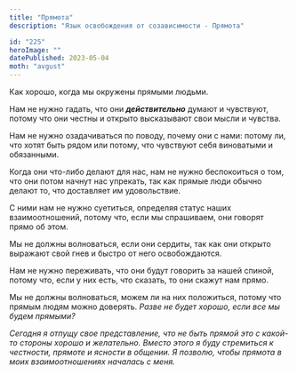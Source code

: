 ```yaml
---
title: "Прямота"
description: "Язык освобождения от созависимости - Прямота"

id: "225"
heroImage: ""
datePublished: 2023-05-04
moth: "avgust"
---
```


Как хорошо, когда мы окружены прямыми людьми.

Нам не нужно гадать, что они **_действительно_** думают и чувствуют, потому
что они честны и открыто высказывают свои мысли и чувства.

Нам не нужно озадачиваться по поводу, почему они с нами: потому ли, что хотят
быть рядом или потому, что чувствуют себя виноватыми и обязанными.

Когда они что-либо делают для нас, нам не нужно беспокоиться о том, что они
потом начнут нас упрекать, так как прямые люди обычно делают то, что
доставляет им удовольствие.

С ними нам не нужно суетиться, определяя статус наших взаимоотношений, потому
что, если мы спрашиваем, они говорят прямо об этом.

Мы не должны волноваться, если они сердиты, так как они открыто выражают свой
гнев и быстро от него освобождаются.

Нам не нужно переживать, что они будут говорить за нашей спиной, потому что,
если у них есть, что сказать, то они скажут нам прямо.

Мы не должны волноваться, можем ли на них положиться, потому что прямым людям
можно доверять. _Разве не будет хорошо, если все мы будем прямыми?_

_Сегодня_ _я_ _отпущу_ _свое_ _представление,_ _что_ _не_ _быть_ _прямой_
_это_ _с_ _какой-то_ _стороны_ _хорошо_ _и_ _желательно._ _Вместо_ _этого_ _я_
_буду_ _стремиться_ _к_ _честности,_ _прямоте_ _и_ _ясности_ _в_ _общении._
_Я_ _позволю,_ _чтобы_ _прямота_ _в_ _моих_ _взаимоотношениях_ _началась_ _с_
_меня._

